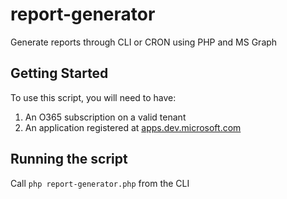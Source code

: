 # report-generator
Generate reports through CLI or CRON using PHP and MS Graph

## Getting Started
To use this script, you will need to have:
1. An O365 subscription on a valid tenant
2. An application registered at [apps.dev.microsoft.com](apps.dev.microsoft.com)

## Running the script
Call ```php report-generator.php``` from the CLI
